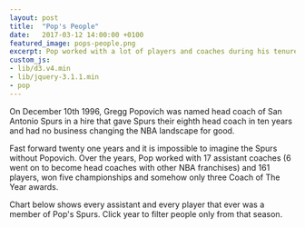 ```yaml
---
layout: post
title:  "Pop's People"
date:   2017-03-12 14:00:00 +0100
featured_image: pops-people.png
excerpt: Pop worked with a lot of players and coaches during his tenure as San Antonio Spurs head coach. Let's see who they are.
custom_js:
- lib/d3.v4.min
- lib/jquery-3.1.1.min
- pop
---
```

<p>On December 10th 1996, Gregg Popovich was named head coach of San Antonio Spurs in a hire that gave Spurs their eighth head coach in ten years and had no business changing the NBA landscape for good.</p>

<p>Fast forward twenty one years and it is impossible to imagine the Spurs without Popovich. Over the years, Pop worked with 17 assistant coaches (6 went on to become head coaches with other NBA franchises) and 161 players, won five championships and somehow only three Coach of The Year awards.</p>

<p>Chart below shows every assistant and every player that ever was a member of Pop's Spurs. Click year to filter people only from that season.</p>

<div id="viz" style="margin-top: 2rem; min-height: 600px;"></div>